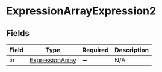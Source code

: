 # ExpressionArrayExpression2


## Fields

| Field                                                     | Type                                                      | Required                                                  | Description                                               |
| --------------------------------------------------------- | --------------------------------------------------------- | --------------------------------------------------------- | --------------------------------------------------------- |
| `or`                                                      | [ExpressionArray](../../models/shared/ExpressionArray.md) | :heavy_minus_sign:                                        | N/A                                                       |